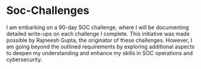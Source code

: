 # Soc-Challenges
I am embarking on a 90-day SOC challenge, where I will be documenting detailed write-ups on each challenge I complete. This initiative was made possible by Rajneesh Gupta, the originator of these challenges. However, I am going beyond the outlined requirements by exploring additional aspects to deepen my understanding and enhance my skills in SOC operations and cybersecurity.








